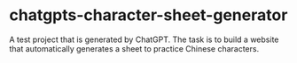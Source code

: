 # chatgpts-character-sheet-generator
A test project that is generated by ChatGPT. The task is to build a website that automatically generates a sheet to practice Chinese characters.
